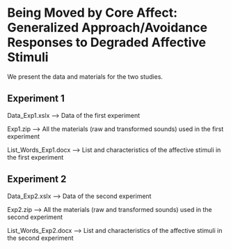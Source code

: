 # Being Moved by Core Affect: Generalized Approach/Avoidance Responses to Degraded Affective Stimuli

We present the data and materials for the two studies.

## Experiment 1
Data_Exp1.xslx --> Data of the first experiment

Exp1.zip --> All the materials (raw and transformed sounds) used in the first experiment

List_Words_Exp1.docx --> List and characteristics of the affective stimuli in the first experiment


## Experiment 2
Data_Exp2.xslx --> Data of the second experiment

Exp2.zip --> All the materials (raw and transformed sounds) used in the second experiment

List_Words_Exp2.docx --> List and characteristics of the affective stimuli in the second experiment
